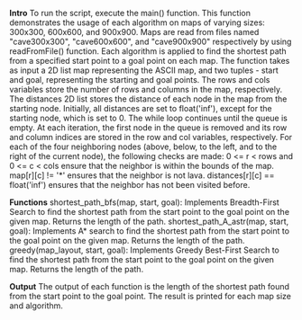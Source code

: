 **Intro**
To run the script, execute the main() function. This function demonstrates the usage of each algorithm on maps of varying sizes: 300x300, 600x600, and 900x900. Maps are read from files named "cave300x300", "cave600x600", and "cave900x900" respectively by using readFromFile() function. Each algorithm is applied to find the shortest path from a specified start point to a goal point on each map.
The function takes as input a 2D list map representing the ASCII map, and two tuples - start and goal, representing the starting and goal points. The rows and cols variables store the number of rows and columns in the map, respectively.
The distances 2D list stores the distance of each node in the map from the starting node. Initially, all distances are set to float('inf'), except for the starting node, which is set to 0.
The while loop continues until the queue is empty. At each iteration, the first node in the queue is removed and its row and column indices are stored in the row and col variables, respectively.
For each of the four neighboring nodes (above, below, to the left, and to the right of the current node), the following checks are made:
0 <= r < rows and 0 <= c < cols ensure that the neighbor is within the bounds of the map.
map[r][c] != '*' ensures that the neighbor is not lava.
distances[r][c] == float('inf') ensures that the neighbor has not been visited before.

**Functions**
shortest_path_bfs(map, start, goal): Implements Breadth-First Search to find the shortest path from the start point to the goal point on the given map. Returns the length of the path.
shortest_path_A_astr(map, start, goal): Implements A* search to find the shortest path from the start point to the goal point on the given map. Returns the length of the path.
greedy(map_layout, start, goal): Implements Greedy Best-First Search to find the shortest path from the start point to the goal point on the given map. Returns the length of the path.

**Output**
The output of each function is the length of the shortest path found from the start point to the goal point. The result is printed for each map size and algorithm.
